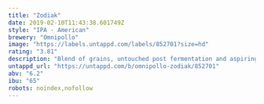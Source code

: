 ```yaml
---
title: "Zodiak"
date: 2019-02-10T11:43:38.601749Z
style: "IPA - American"
brewery: "Omnipollo"
image: "https://labels.untappd.com/labels/852701?size=hd"
rating: "3.81"
description: "Blend of grains, untouched post fermentation and aspiringly hopped with Simcoe, Citra and Centennial."
untappd_url: "https://untappd.com/b/omnipollo-zodiak/852701"
abv: "6.2"
ibu: "65"
robots: noindex,nofollow
---
```

